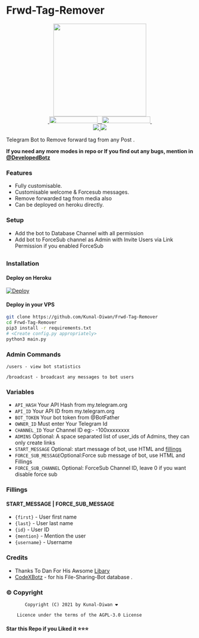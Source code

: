 # Frwd-Tag-Remover

<p align="center">
  <a href="https://www.python.org">
    <img src="http://ForTheBadge.com/images/badges/made-with-python.svg" width ="250">
  <br>
  <a href="https://tx.me/DevelopedBots">
    &nbsp;<img src="https://img.shields.io/badge/Developed%20%20Bots-Channel-blue?style=flat-square&logo=telegram" width="130" height="18">&nbsp;
  </a>
  <a href="https://tx.me/DevelopedBotz">
    &nbsp;<img src="https://img.shields.io/badge/Developed%20%20Botz-Group-blue?style=flat-square&logo=telegram" width="130" height="18">&nbsp;
  </a>
  <br>
  <a href="https://github.com/Kunal-Diwan/Frwd-Tag-Remover/stargazers">
    <img src="https://img.shields.io/github/stars/Kunal-Diwan/Frwd-Tag-Remover?style=social">
  </a>
  <a href="https://github.com/Kunal-Diwan/Frwd-Tag-Remover/fork">
    <img src="https://img.shields.io/github/forks/Kunal-Diwan/Frwd-Tag-Remover?label=Fork&style=social">
  </a>  
</p>


Telegram Bot to Remove forward tag from any Post .

**If you need any more modes in repo or If you find out any bugs, mention in [@DevelopedBotz](https://www.telegram.dog/DevelopedBotz)**

### Features
- Fully customisable.
- Customisable welcome & Forcesub messages.
- Remove forwarded tag from media also
- Can be deployed on heroku directly.

### Setup

- Add the bot to Database Channel with all permission
- Add bot to ForceSub channel as Admin with Invite Users via Link Permission if you enabled ForceSub 

##
### Installation
#### Deploy on Heroku
[![Deploy](https://www.herokucdn.com/deploy/button.svg)](https://heroku.com/deploy?template=https://github.com/Aashish2548/Frwd-Tag-Remover)</br>

#### Deploy in your VPS
````bash
git clone https://github.com/Kunal-Diwan/Frwd-Tag-Remover
cd Frwd-Tag-Remover
pip3 install -r requirements.txt
# <Create config.py appropriately>
python3 main.py
````

### Admin Commands

```
/users - view bot statistics

/broadcast - broadcast any messages to bot users
```

### Variables

* `API_HASH` Your API Hash from my.telegram.org
* `API_ID` Your API ID from my.telegram.org
* `BOT_TOKEN` Your bot token from @BotFather
* `OWNER_ID` Must enter Your Telegram Id
* `CHANNEL_ID` Your Channel ID eg:- -100xxxxxxxx
* `ADMINS` Optional: A space separated list of user_ids of Admins, they can only create links
* `START_MESSAGE` Optional: start message of bot, use HTML and <a href='https://github.com/codexbotz/File-Sharing-Bot/blob/main/README.md#start_message'>fillings</a>
* `FORCE_SUB_MESSAGE`Optional:Force sub message of bot, use HTML and Fillings
* `FORCE_SUB_CHANNEL` Optional: ForceSub Channel ID, leave 0 if you want disable force sub

### Fillings
#### START_MESSAGE | FORCE_SUB_MESSAGE

* `{first}` - User first name
* `{last}` - User last name
* `{id}` - User ID
* `{mention}` - Mention the user
* `{username}` - Username

### Credits

- Thanks To Dan For His Awsome [Libary](https://github.com/pyrogram/pyrogram)
- [CodeXBotz](https://github.com/CodeXBotz/File-Sharing-Bot/) - for his File-Sharing-Bot database .

### © Copyright

           Copyright (C) 2021 by Kunal-Diwan ❤️️

        Licence under the terms of the AGPL-3.0 License

#### Star this Repo if you Liked it ⭐⭐⭐

